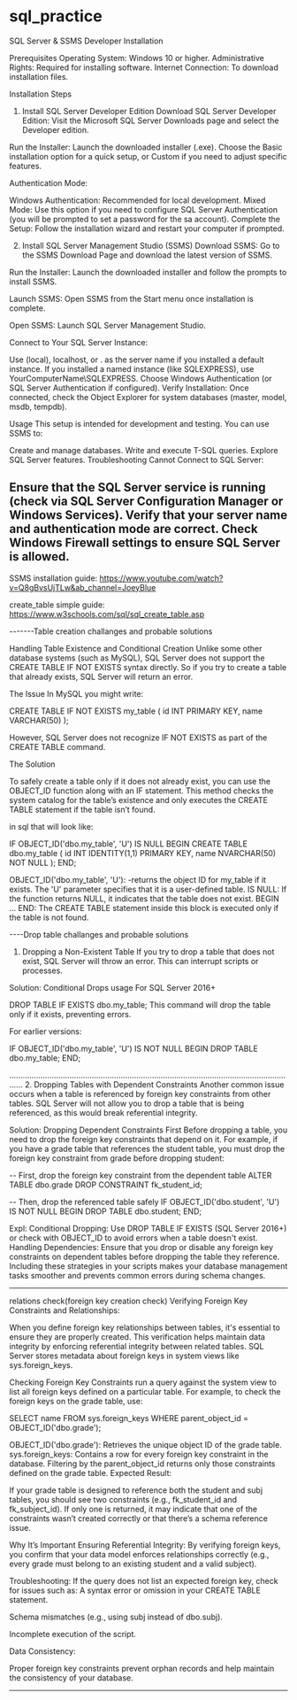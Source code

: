 # sql_practice
SQL Server & SSMS Developer Installation

Prerequisites
Operating System: Windows 10 or higher.
Administrative Rights: Required for installing software.
Internet Connection: To download installation files.

Installation Steps
1. Install SQL Server Developer Edition
Download SQL Server Developer Edition:
Visit the Microsoft SQL Server Downloads page and select the Developer edition.

Run the Installer:
Launch the downloaded installer (.exe).
Choose the Basic installation option for a quick setup, or Custom if you need to adjust specific features.

Authentication Mode:

Windows Authentication: Recommended for local development.
Mixed Mode: Use this option if you need to configure SQL Server Authentication (you will be prompted to set a password for the sa account).
Complete the Setup:
Follow the installation wizard and restart your computer if prompted.

2. Install SQL Server Management Studio (SSMS)
Download SSMS:
Go to the SSMS Download Page and download the latest version of SSMS.

Run the Installer:
Launch the downloaded installer and follow the prompts to install SSMS.

Launch SSMS:
Open SSMS from the Start menu once installation is complete.


Open SSMS:
Launch SQL Server Management Studio.

Connect to Your SQL Server Instance:

Use (local), localhost, or . as the server name if you installed a default instance.
If you installed a named instance (like SQLEXPRESS), use YourComputerName\SQLEXPRESS.
Choose Windows Authentication (or SQL Server Authentication if configured).
Verify Installation:
Once connected, check the Object Explorer for system databases (master, model, msdb, tempdb).

Usage
This setup is intended for development and testing. You can use SSMS to:

Create and manage databases.
Write and execute T-SQL queries.
Explore SQL Server features.
Troubleshooting
Cannot Connect to SQL Server:

Ensure that the SQL Server service is running (check via SQL Server Configuration Manager or Windows Services).
Verify that your server name and authentication mode are correct.
Check Windows Firewall settings to ensure SQL Server is allowed.
-----------------------------------------------------------------------------------------------------------------------------------------------
SSMS installation guide:
https://www.youtube.com/watch?v=Q8gBvsUjTLw&ab_channel=JoeyBlue


create_table simple guide:
https://www.w3schools.com/sql/sql_create_table.asp

-------Table creation challanges and probable solutions

Handling Table Existence and Conditional Creation
Unlike some other database systems (such as MySQL), SQL Server does not support the CREATE TABLE IF NOT EXISTS syntax directly. So if you try to create a table that already exists, SQL Server will return an error. 

The Issue
In MySQL you might write:

CREATE TABLE IF NOT EXISTS my_table (
    id INT PRIMARY KEY,
    name VARCHAR(50)
);

However, SQL Server does not recognize IF NOT EXISTS as part of the CREATE TABLE command.

The Solution

To safely create a table only if it does not already exist, you can use the OBJECT_ID function along with an IF statement. This method checks the system catalog for the table’s existence and only executes the CREATE TABLE statement if the table isn’t found.

in sql that will look like:

IF OBJECT_ID('dbo.my_table', 'U') IS NULL
BEGIN
    CREATE TABLE dbo.my_table (
        id INT IDENTITY(1,1) PRIMARY KEY,
        name NVARCHAR(50) NOT NULL
    );
END;



OBJECT_ID('dbo.my_table', 'U'): -returns the object ID for my_table if it exists. The 'U' parameter specifies that it is a user-defined table.
IS NULL: If the function returns NULL, it indicates that the table does not exist.
BEGIN ... END: The CREATE TABLE statement inside this block is executed only if the table is not found.


----Drop table challanges and probable solutions

1. Dropping a Non-Existent Table
If you try to drop a table that does not exist, SQL Server will throw an error. This can interrupt scripts or processes.

Solution:  Conditional Drops usage
For SQL Server 2016+

DROP TABLE IF EXISTS dbo.my_table;
This command will drop the table only if it exists, preventing errors.

For earlier versions:

IF OBJECT_ID('dbo.my_table', 'U') IS NOT NULL
BEGIN
    DROP TABLE dbo.my_table;
END;


..................................................................................................................................
2. Dropping Tables with Dependent Constraints
Another common issue occurs when a table is referenced by foreign key constraints from other tables. SQL Server will not allow you to drop a table that is being referenced, as this would break referential integrity.

Solution: Dropping Dependent Constraints First
Before dropping a table, you need to drop the foreign key constraints that depend on it. For example, if you have a grade table that references the student table, you must drop the foreign key constraint from grade before dropping student:

-- First, drop the foreign key constraint from the dependent table
ALTER TABLE dbo.grade
DROP CONSTRAINT fk_student_id;

-- Then, drop the referenced table safely
IF OBJECT_ID('dbo.student', 'U') IS NOT NULL
BEGIN
    DROP TABLE dbo.student;
END;

Expl:
Conditional Dropping: Use DROP TABLE IF EXISTS (SQL Server 2016+) or check with OBJECT_ID to avoid errors when a table doesn't exist.
Handling Dependencies: Ensure that you drop or disable any foreign key constraints on dependent tables before dropping the table they reference.
Including these strategies in your scripts makes your database management tasks smoother and prevents common errors during schema changes.


--------------------------------------------------------------------------------------------------------------------------
relations check(foreign key creation check) 
Verifying Foreign Key Constraints and Relationships:

When you define foreign key relationships between tables, it's essential to ensure they are properly created. This verification helps maintain data integrity by enforcing referential integrity between related tables. SQL Server stores metadata about foreign keys in system views like sys.foreign_keys.

Checking Foreign Key Constraints
run a query against the system view to list all foreign keys defined on a particular table. For example, to check the foreign keys on the grade table, use:

SELECT name 
FROM sys.foreign_keys 
WHERE parent_object_id = OBJECT_ID('dbo.grade');



OBJECT_ID('dbo.grade'): Retrieves the unique object ID of the grade table.
sys.foreign_keys: Contains a row for every foreign key constraint in the database. Filtering by the parent_object_id returns only those constraints defined on the grade table.
Expected Result:

If your grade table is designed to reference both the student and subj tables, you should see two constraints (e.g., fk_student_id and fk_subject_id).
If only one is returned, it may indicate that one of the constraints wasn’t created correctly or that there’s a schema reference issue.

Why It’s Important
Ensuring Referential Integrity:
By verifying foreign keys, you confirm that your data model enforces relationships correctly (e.g., every grade must belong to an existing student and a valid subject).


Troubleshooting:
If the query does not list an expected foreign key, check for issues such as:
A syntax error or omission in your CREATE TABLE statement.

Schema mismatches (e.g., using subj instead of dbo.subj).

Incomplete execution of the script.


Data Consistency:

Proper foreign key constraints prevent orphan records and help maintain the consistency of your database.

----------------------------------------------------------------------------------------------------------------------------------------------------------------------
